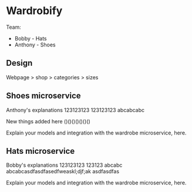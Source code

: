 # Wardrobify

Team:

* Bobby - Hats
* Anthony - Shoes

## Design
Webpage > shop > categories > sizes




## Shoes microservice

Anthony's explanations
123123123
123123123
abcabcabc

New things added here ()()()()()()()

Explain your models and integration with the wardrobe
microservice, here.

## Hats microservice
Bobby's explanations
123123123
123123
abcabc
abcabcasdfasdfasedfweaskl;djf;ak
asdfasdfas

Explain your models and integration with the wardrobe
microservice, here.
